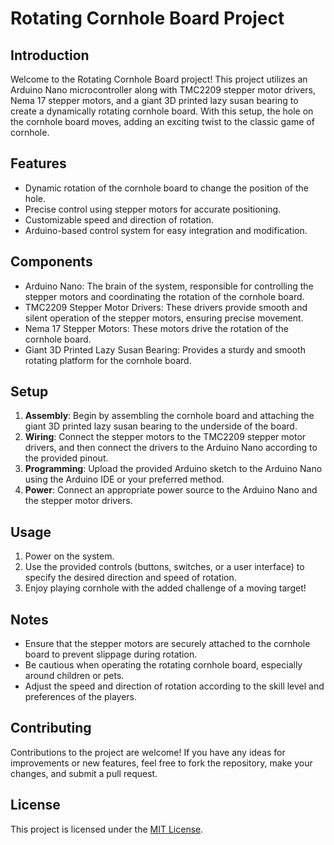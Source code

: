 # Rotating Cornhole Board Project

## Introduction
Welcome to the Rotating Cornhole Board project! This project utilizes an Arduino Nano microcontroller along with TMC2209 stepper motor drivers, Nema 17 stepper motors, and a giant 3D printed lazy susan bearing to create a dynamically rotating cornhole board. With this setup, the hole on the cornhole board moves, adding an exciting twist to the classic game of cornhole.

## Features
- Dynamic rotation of the cornhole board to change the position of the hole.
- Precise control using stepper motors for accurate positioning.
- Customizable speed and direction of rotation.
- Arduino-based control system for easy integration and modification.

## Components
- Arduino Nano: The brain of the system, responsible for controlling the stepper motors and coordinating the rotation of the cornhole board.
- TMC2209 Stepper Motor Drivers: These drivers provide smooth and silent operation of the stepper motors, ensuring precise movement.
- Nema 17 Stepper Motors: These motors drive the rotation of the cornhole board.
- Giant 3D Printed Lazy Susan Bearing: Provides a sturdy and smooth rotating platform for the cornhole board.

## Setup
1. **Assembly**: Begin by assembling the cornhole board and attaching the giant 3D printed lazy susan bearing to the underside of the board.
2. **Wiring**: Connect the stepper motors to the TMC2209 stepper motor drivers, and then connect the drivers to the Arduino Nano according to the provided pinout.
3. **Programming**: Upload the provided Arduino sketch to the Arduino Nano using the Arduino IDE or your preferred method.
4. **Power**: Connect an appropriate power source to the Arduino Nano and the stepper motor drivers.

## Usage
1. Power on the system.
2. Use the provided controls (buttons, switches, or a user interface) to specify the desired direction and speed of rotation.
3. Enjoy playing cornhole with the added challenge of a moving target!

## Notes
- Ensure that the stepper motors are securely attached to the cornhole board to prevent slippage during rotation.
- Be cautious when operating the rotating cornhole board, especially around children or pets.
- Adjust the speed and direction of rotation according to the skill level and preferences of the players.

## Contributing
Contributions to the project are welcome! If you have any ideas for improvements or new features, feel free to fork the repository, make your changes, and submit a pull request.

## License
This project is licensed under the [MIT License](LICENSE).

